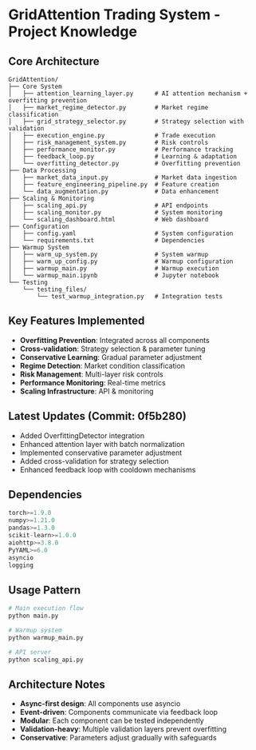 # GridAttention Trading System - Project Knowledge

## Core Architecture
```
GridAttention/
├── Core System
│   ├── attention_learning_layer.py      # AI attention mechanism + overfitting prevention
│   ├── market_regime_detector.py        # Market regime classification
│   ├── grid_strategy_selector.py        # Strategy selection with validation
│   ├── execution_engine.py              # Trade execution
│   ├── risk_management_system.py        # Risk controls
│   ├── performance_monitor.py           # Performance tracking
│   ├── feedback_loop.py                 # Learning & adaptation
│   └── overfitting_detector.py          # Overfitting prevention
├── Data Processing
│   ├── market_data_input.py             # Market data ingestion
│   ├── feature_engineering_pipeline.py  # Feature creation
│   └── data_augmentation.py             # Data enhancement
├── Scaling & Monitoring
│   ├── scaling_api.py                   # API endpoints
│   ├── scaling_monitor.py               # System monitoring
│   └── scaling_dashboard.html           # Web dashboard
├── Configuration
│   ├── config.yaml                      # System configuration
│   └── requirements.txt                 # Dependencies
├── Warmup System
│   ├── warm_up_system.py                # System warmup
│   ├── warm_up_config.py                # Warmup configuration
│   ├── warmup_main.py                   # Warmup execution
│   └── warmup_main.ipynb                # Jupyter notebook
└── Testing
    └── testing_files/
        └── test_warmup_integration.py   # Integration tests
```

## Key Features Implemented
- **Overfitting Prevention**: Integrated across all components
- **Cross-validation**: Strategy selection & parameter tuning
- **Conservative Learning**: Gradual parameter adjustment
- **Regime Detection**: Market condition classification
- **Risk Management**: Multi-layer risk controls
- **Performance Monitoring**: Real-time metrics
- **Scaling Infrastructure**: API & monitoring

## Latest Updates (Commit: 0f5b280)
- Added OverfittingDetector integration
- Enhanced attention layer with batch normalization
- Implemented conservative parameter adjustment
- Added cross-validation for strategy selection
- Enhanced feedback loop with cooldown mechanisms

## Dependencies
```python
torch>=1.9.0
numpy>=1.21.0
pandas>=1.3.0
scikit-learn>=1.0.0
aiohttp>=3.8.0
PyYAML>=6.0
asyncio
logging
```

## Usage Pattern
```python
# Main execution flow
python main.py

# Warmup system
python warmup_main.py

# API server
python scaling_api.py
```

## Architecture Notes
- **Async-first design**: All components use asyncio
- **Event-driven**: Components communicate via feedback loop
- **Modular**: Each component can be tested independently
- **Validation-heavy**: Multiple validation layers prevent overfitting
- **Conservative**: Parameters adjust gradually with safeguards